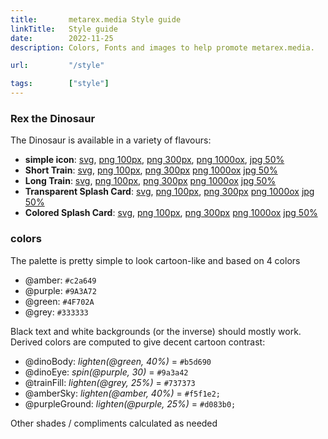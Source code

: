 ```yaml
---
title:       metarex.media Style guide
linkTitle:   Style guide
date:        2022-11-25
description: Colors, Fonts and images to help promote metarex.media.

url:         "/style"

tags:        ["style"] 
---
```


### Rex the Dinosaur

The Dinosaur is available in a variety of flavours:

* **simple icon**: 
  [svg](/img/dino/mrx-logo.svg),
  [png 100px](/img/dino/mrx-logo-0100.png),
  [png 300px](/img/dino/mrx-logo-0300.png),
  [png 1000ox](/img/dino/mrx-logo-1000.png),
  [jpg 50%](/img/dino/mrx-logo.jpg)
* **Short Train**:
  [svg](/img/dino/mrx-train-short.svg),
  [png 100px](/img/dino/mrx-train-short-0100.png),
  [png 300px](/img/dino/mrx-train-short-0300.png)
  [png 1000ox](/img/dino/mrx-train-short-1000.png)
  [jpg 50%](/img/dino/mrx-train-short.jpg)
* **Long Train**:
  [svg](/img/dino/mrx-train-long.svg),
  [png 100px](/img/dino/mrx-train-long-0100.png),
  [png 300px](/img/dino/mrx-train-long-0300.png)
  [png 1000ox](/img/dino/mrx-train-long-1000.png)
  [jpg 50%](/img/dino/mrx-train-long.jpg)
* **Transparent Splash Card**:
  [svg](/img/dino/mrx-splash.svg),
  [png 100px](/img/dino/mrx-splash-0100.png),
  [png 300px](/img/dino/mrx-splash-0300.png)
  [png 1000ox](/img/dino/mrx-splash-1000.png)
  [jpg 50%](/img/dino/mrx-splash.jpg)
* **Colored Splash Card**:
  [svg](/img/dino/mrx-splash-color.svg),
  [png 100px](/img/dino/mrx-splash-color-0100.png),
  [png 300px](/img/dino/mrx-splash-color-0300.png)
  [png 1000ox](/img/dino/mrx-splash-color-1000.png)
  [jpg 50%](/img/dino/mrx-splash-color.jpg)

### colors

The palette is pretty simple to look cartoon-like and based on 4 colors

* @amber: `#c2a649`
* @purple: `#9A3A72`
* @green: `#4F702A`
* @grey:  `#333333`

Black text and white backgrounds (or the inverse) should mostly work. Derived
colors are computed to give decent cartoon contrast:

* @dinoBody:  _lighten(@green, 40%)_ = `#b5d690`
* @dinoEye:  _spin(@purple, 30)_ = `#9a3a42`
* @trainFill:  _lighten(@grey, 25%)_ = `#737373`
* @amberSky:   _lighten(@amber, 40%)_ = `#f5f1e2;`
* @purpleGround: _lighten(@purple, 25%)_ = `#d083b0;`

Other shades / compliments calculated as needed